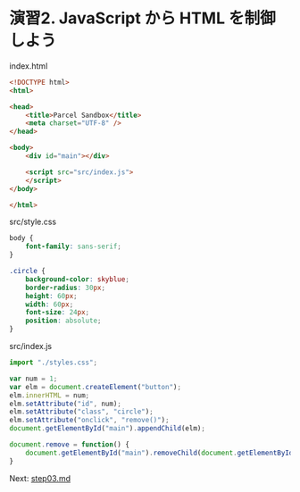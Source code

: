 # 演習2. JavaScript から HTML を制御しよう

index.html

```html
<!DOCTYPE html>
<html>

<head>
	<title>Parcel Sandbox</title>
	<meta charset="UTF-8" />
</head>

<body>
	<div id="main"></div>

	<script src="src/index.js">
	</script>
</body>

</html>
```

src/style.css

```css
body {
	font-family: sans-serif;
}

.circle {
	background-color: skyblue;
	border-radius: 30px;
	height: 60px;
	width: 60px;
	font-size: 24px;
	position: absolute;
}
```

src/index.js

```js
import "./styles.css";

var num = 1; 
var elm = document.createElement("button");
elm.innerHTML = num;
elm.setAttribute("id", num); 
elm.setAttribute("class", "circle"); 
elm.setAttribute("onclick", "remove()");
document.getElementById("main").appendChild(elm);

document.remove = function() {
	document.getElementById("main").removeChild(document.getElementById("1"));
}
```

Next: [step03.md](./step03.md)

